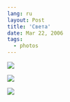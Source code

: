```yaml
---
lang: ru
layout: Post
title: 'Света'
date: Mar 22, 2006
tags:
  - photos
---
```


![](http://wow.sapegin.me/2M1c1S0x1e0T/MG-2794.jpg)

![](http://wow.sapegin.me/3d1h3F120j01/MG-2732.jpg)

![](http://wow.sapegin.me/1U3S0V2w1g3G/MG-2713.jpg)

